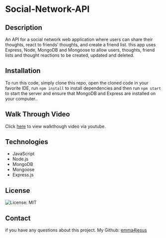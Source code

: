 # Social-Network-API

## Description

An API for a social network web application where users can share their thoughts, react to friends’ thoughts, and create a friend list. this app uses Express, Node, MongoDB and Mongoose to allow users, thoughts, friend lists and thought reactions to be created, updated and deleted.

## Installation

To run this code, simply clone this repo, open the cloned code in your favorite IDE, run `npm install` to install dependencies and then run `npm start` to start the server and ensure that MongoDB and Express are installed on your computer..

## Walk Through Video

Click [here](https://youtu.be/YMgD1XGUB1E) to view walkthough video via youtube.

## Technologies

- JavaScript
- Node.js
- MongoDB
- Mongoose
- Express.js

## License

![License: MIT](https://img.shields.io/badge/License-MIT-blue.svg)

## Contact

if you have any questions about this project.
My Github: [emma4jesus](https://github.com/emma4jesus)
